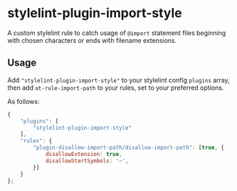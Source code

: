 # stylelint-plugin-import-style
A custom stylelint rule to catch usage of `@import` statement files beginning with chosen characters or ends with filename extensions.

## Usage

Add `"stylelint-plugin-import-style"` to your stylelint config `plugins` array, then add `at-rule-import-path` to your rules, set to your preferred options.

As follows:

```js
{
    "plugins": [
        "stylelint-plugin-import-style"
    ],
    "rules": {
        "plugin-disallow-import-path/disallow-import-path": [true, {
            disallowExtension: true,
            disallowStartSymbols: '~',
        }]
    }
};
```
